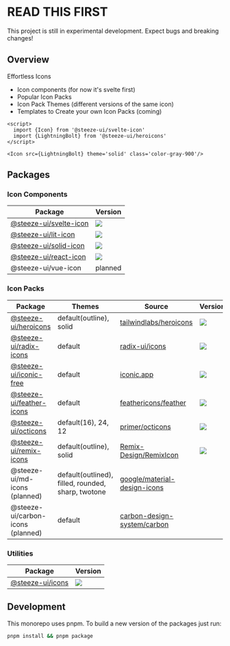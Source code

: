 # READ THIS FIRST

This project is still in experimental development. Expect bugs and breaking changes!

## Overview

Effortless Icons

- Icon components (for now it's svelte first)
- Popular Icon Packs
- Icon Pack Themes (different versions of the same icon)
- Templates to Create your own Icon Packs (coming)

```svelte
<script>
  import {Icon} from '@steeze-ui/svelte-icon'
  import {LightningBolt} from '@steeze-ui/heroicons'
</script>

<Icon src={LightningBolt} theme='solid' class='color-gray-900'/>
```

## Packages

### Icon Components

| Package                                                   | Version                                                                                                                                             |
| --------------------------------------------------------- | --------------------------------------------------------------------------------------------------------------------------------------------------- |
| [@steeze-ui/svelte-icon](packages/components/svelte-icon) | <a href="https://www.npmjs.com/package/@steeze-ui/svelte-icon"><img src="https://img.shields.io/npm/v/@steeze-ui/svelte-icon.svg?style=flat" /></a> |
| [@steeze-ui/lit-icon](packages/components/lit-icon)       | <a href="https://www.npmjs.com/package/@steeze-ui/lit-icon"><img src="https://img.shields.io/npm/v/@steeze-ui/lit-icon.svg?style=flat" /></a>       |
| [@steeze-ui/solid-icon](packages/components/solid-icon)   | <a href="https://www.npmjs.com/package/@steeze-ui/solid-icon"><img src="https://img.shields.io/npm/v/@steeze-ui/solid-icon.svg?style=flat" /></a>   |
| [@steeze-ui/react-icon](packages/components/react-icon)   | <a href="https://www.npmjs.com/package/@steeze-ui/react-icon"><img src="https://img.shields.io/npm/v/@steeze-ui/react-icon.svg?style=flat" /></a>   |
| @steeze-ui/vue-icon                                       | planned                                                                                                                                             |

### Icon Packs

| Package                                                             | Themes                                             | Source                                                                                                 | Version                                                                                                                                                 |
| ------------------------------------------------------------------- | -------------------------------------------------- | ------------------------------------------------------------------------------------------------------ | ------------------------------------------------------------------------------------------------------------------------------------------------------- |
| [@steeze-ui/heroicons](packages/builders/heroicons-builder)         | default(outline), solid                            | [tailwindlabs/heroicons](https://github.com/tailwindlabs/heroicons)                                    | <a href="https://www.npmjs.com/package/@steeze-ui/heroicons"><img src="https://img.shields.io/npm/v/@steeze-ui/heroicons.svg?style=flat" /></a>         |
| [@steeze-ui/radix-icons](packages/builders/radix-icons-builder)     | default                                            | [radix-ui/icons](https://github.com/radix-ui/icons)                                                    | <a href="https://www.npmjs.com/package/@steeze-ui/radix-icons"><img src="https://img.shields.io/npm/v/@steeze-ui/radix-icons.svg?style=flat" /></a>     |
| [@steeze-ui/iconic-free](packages/builders/iconic-free-builder)     | default                                            | [iconic.app](https://iconic.app/)                                                                      | <a href="https://www.npmjs.com/package/@steeze-ui/iconic-free"><img src="https://img.shields.io/npm/v/@steeze-ui/iconic-free.svg?style=flat" /></a>     |
| [@steeze-ui/feather-icons](packages/builders/feather-icons-builder) | default                                            | [feathericons/feather](https://github.com/feathericons/feather)                                        | <a href="https://www.npmjs.com/package/@steeze-ui/feather-icons"><img src="https://img.shields.io/npm/v/@steeze-ui/feather-icons.svg?style=flat" /></a> |
| [@steeze-ui/octicons](packages/builders/octicons-builder)           | default(16), 24, 12                                | [primer/octicons](https://github.com/primer/octicons)                                                  | <a href="https://www.npmjs.com/package/@steeze-ui/octicons"><img src="https://img.shields.io/npm/v/@steeze-ui/octicons.svg?style=flat" /></a>           |
| [@steeze-ui/remix-icons](packages/builders/remix-icons-builder)     | default(outline), solid                            | [Remix-Design/RemixIcon](https://github.com/Remix-Design/remixicon)                                    | <a href="https://www.npmjs.com/package/@steeze-ui/remix-icons"><img src="https://img.shields.io/npm/v/@steeze-ui/remix-icons.svg?style=flat" /></a>     |
| @steeze-ui/md-icons (planned)                                       | default(outlined), filled, rounded, sharp, twotone | [google/material-design-icons](https://github.com/google/material-design-icons)                        |                                                                                                                                                         |
| @steeze-ui/carbon-icons (planned)                                   | default                                            | [carbon-design-system/carbon](https://github.com/carbon-design-system/carbon/tree/main/packages/icons) |                                                                                                                                                         |

### Utilities

| Package                           | Version                                                                                                                                 |
| --------------------------------- | --------------------------------------------------------------------------------------------------------------------------------------- |
| [@steeze-ui/icons](packages/core) | <a href="https://www.npmjs.com/package/@steeze-ui/icons"><img src="https://img.shields.io/npm/v/@steeze-ui/icons.svg?style=flat" /></a> |

## Development

This monorepo uses pnpm. To build a new version of the packages just run:

```bash
pnpm install && pnpm package
```
